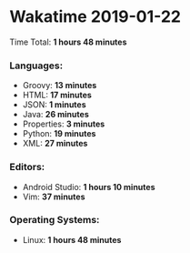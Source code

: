 # Wakatime 2019-01-22

Time Total: **1 hours 48 minutes**

### Languages:
- Groovy: **13 minutes** 
- HTML: **17 minutes** 
- JSON: **1 minutes** 
- Java: **26 minutes** 
- Properties: **3 minutes** 
- Python: **19 minutes** 
- XML: **27 minutes** 

### Editors:
- Android Studio: **1 hours 10 minutes** 
- Vim: **37 minutes** 

### Operating Systems:
- Linux: **1 hours 48 minutes** 

